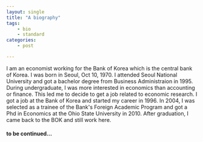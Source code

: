 ```yaml
---
layout: single
title: "A biography"
tags:
    - bio
    - standard
categories:
    - post

---
```

I am an economist working for the Bank of Korea which is the central bank of Korea. 
I was born in Seoul, Oct 10, 1970. I attended Seoul National University and got a bachelor degree from Business Administraion in 1995. During undergraduate, I was more interested in economics than accounting or finance. This led me to decide to get a job related to economic research. I got a job at the Bank of Korea and started my career in 1996.
In 2004, I was selected as a trainee of the Bank's Foreign Academic Program and got a Phd in Economics at the Ohio State University in 2010. After graduation, I came back to the BOK and still work here.
#### to be continued...


